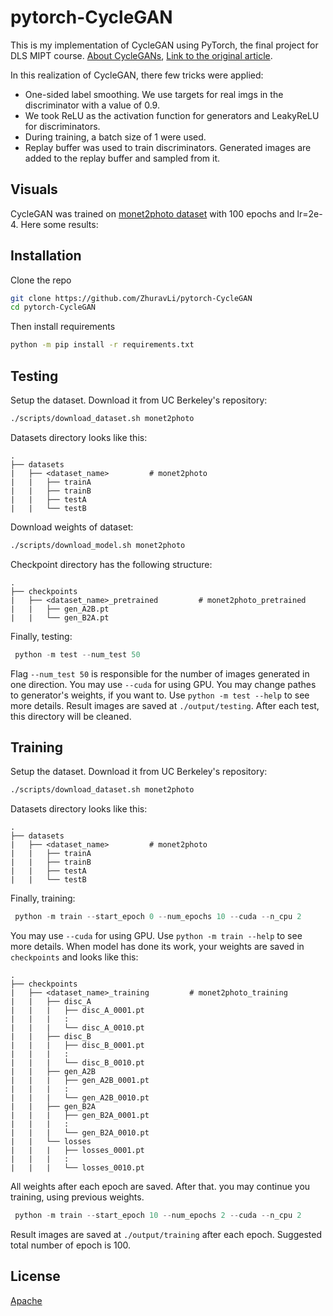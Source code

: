 # pytorch-CycleGAN

This is my implementation of CycleGAN using PyTorch, the final project for DLS MIPT course. 
[About CycleGANs](https://hardikbansal.github.io/CycleGANBlog/),
[Link to the original article](https://arxiv.org/abs/1703.10593). 

In this  realization of CycleGAN, there few tricks were applied:
* One-sided label smoothing.
We use targets for real imgs in the discriminator with a value of 0.9.
* We took ReLU as the activation function for generators and LeakyReLU for discriminators.
* During training, a batch size of 1 were used.
* Replay buffer was used to train discriminators. Generated images are added to the replay buffer and sampled from it.

## Visuals
CycleGAN was trained on [monet2photo dataset](https://www.kaggle.com/datasets/balraj98/monet2photo) with 100 epochs and lr=2e-4.
Here some results:

## Installation
Clone the repo

```bash
git clone https://github.com/ZhuravLi/pytorch-CycleGAN
cd pytorch-CycleGAN
```
Then install requirements
```bash
python -m pip install -r requirements.txt
```

## Testing

Setup the dataset. Download it from UC Berkeley's repository:
```bash
./scripts/download_dataset.sh monet2photo
```
Datasets directory looks like this:

    .
    ├── datasets                   
    |   ├── <dataset_name>         # monet2photo
    |   |   ├── trainA             
    |   |   ├── trainB    
    |   |   ├── testA        
    |   |   └── testB          

Download weights of dataset:
```bash
./scripts/download_model.sh monet2photo
```
Checkpoint directory has the following structure:

    .
    ├── checkpoints                   
    |   ├── <dataset_name>_pretrained         # monet2photo_pretrained
    |   |   ├── gen_A2B.pt                    
    |   |   └── gen_B2A.pt  

Finally, testing:

```python
 python -m test --num_test 50
```
Flag `--num_test 50` is responsible for the number of images generated in one direction. You may use `--cuda` for using GPU. You may change pathes to generator's weights, if you want to. Use `python -m test --help` to see more details.
Result images are saved at `./output/testing`. After each test, this directory will be cleaned.

## Training

Setup the dataset. Download it from UC Berkeley's repository:
```bash
./scripts/download_dataset.sh monet2photo
```
Datasets directory looks like this:

    .
    ├── datasets                   
    |   ├── <dataset_name>         # monet2photo
    |   |   ├── trainA             
    |   |   ├── trainB    
    |   |   ├── testA        
    |   |   └── testB          


Finally, training:

```python
 python -m train --start_epoch 0 --num_epochs 10 --cuda --n_cpu 2
```
You may use `--cuda` for using GPU. Use `python -m train --help` to see more details.
When model has done its work, your weights are saved in `checkpoints` and looks like this:

    .
    ├── checkpoints                   
    |   ├── <dataset_name>_training         # monet2photo_training
    |   |   ├── disc_A     
    |   |   |   ├── disc_A_0001.pt
    |   |   |   :
    |   |   |   └── disc_A_0010.pt
    |   |   ├── disc_B   
    |   |   |   ├── disc_B_0001.pt
    |   |   |   :
    |   |   |   └── disc_B_0010.pt
    |   |   ├── gen_A2B     
    |   |   |   ├── gen_A2B_0001.pt
    |   |   |   :
    |   |   |   └── gen_A2B_0010.pt          
    |   |   ├── gen_B2A
    |   |   |   ├── gen_B2A_0001.pt
    |   |   |   :
    |   |   |   └── gen_B2A_0010.pt  
    |   |   └── losses
    |   |   |   ├── losses_0001.pt
    |   |   |   :
    |   |   |   └── losses_0010.pt 

All weights after each epoch are saved. After that. you may continue you training, using previous weights.

```python
 python -m train --start_epoch 10 --num_epochs 2 --cuda --n_cpu 2
```
Result images are saved at `./output/training` after each epoch. Suggested total number of epoch is 100.

## License

[Apache](https://choosealicense.com/licenses/apache-2.0/)
